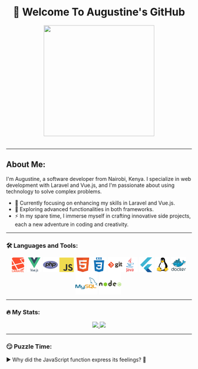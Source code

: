 <!-- Header Section with a Centralized Title -->
<h1 align="center">
      🚂 Welcome To Augustine's GitHub 
</h1>

<!-- Profile Picture or GIF, Adjusted Size for Balance -->
<div id="header" align="center">
  <img src="https://media.giphy.com/media/zOvBKUUEERdNm/giphy.gif" height="300" width="300">
</div>

<!-- Profile Views Counter -->
<div align="center">
  <img src="https://komarev.com/ghpvc/?username=augustinewafula&style=flat-square&color=blue" alt=""/>
</div>

<!-- Horizontal Divider for Section Separation -->
---

## About Me:

<!-- Improved readability by concise and to-the-point statements -->
I'm Augustine, a software developer from Nairobi, Kenya. I specialize in web development with Laravel and Vue.js, and I'm passionate about using technology to solve complex problems.

- 🔭 Currently focusing on enhancing my skills in Laravel and Vue.js.
- 🌱 Exploring advanced functionalities in both frameworks.
- ⚡ In my spare time, I immerse myself in crafting innovative side projects, each a new adventure in coding and creativity.

---

### 🛠️ Languages and Tools:

<!-- Language and Tools Icons: Updated to Flexbox for Better Responsiveness -->
<div style="display: flex; justify-content: center; align-items: center; flex-wrap: wrap;">
  <!-- Icons List -->
  <img src="https://github.com/devicons/devicon/blob/master/icons/laravel/laravel-plain-wordmark.svg" title="Laravel" alt="Laravel" width="40" height="40"/>&nbsp;
  <img src="https://github.com/devicons/devicon/blob/master/icons/vuejs/vuejs-original-wordmark.svg" title="Vue.js" alt="Vue.js" width="40" height="40"/>&nbsp;
  <img src="https://github.com/devicons/devicon/blob/master/icons/php/php-original.svg" title="PHP" alt="PHP" width="40" height="40"/>&nbsp;
  <img src="https://github.com/devicons/devicon/blob/master/icons/javascript/javascript-original.svg" title="JavaScript" alt="JavaScript" width="40" height="40"/>&nbsp;
  <img src="https://github.com/devicons/devicon/blob/master/icons/html5/html5-original.svg" title="HTML5" alt="HTML" width="40" height="40"/>&nbsp;
  <img src="https://github.com/devicons/devicon/blob/master/icons/css3/css3-plain-wordmark.svg" title="CSS3" alt="CSS" width="40" height="40"/>&nbsp;
  <img src="https://github.com/devicons/devicon/blob/master/icons/git/git-original-wordmark.svg" title="Git" alt="Git" width="40" height="40"/>
  <img src="https://github.com/devicons/devicon/blob/master/icons/java/java-original-wordmark.svg" title="Java" alt="Java" width="40" height="40"/>&nbsp;
  <img src="https://github.com/devicons/devicon/blob/master/icons/flutter/flutter-original.svg" title="Flutter" alt="Flutter" width="40" height="40"/>&nbsp;
  <img src="https://github.com/devicons/devicon/blob/master/icons/linux/linux-original.svg" title="Linux" alt="Linux" width="40" height="40"/>&nbsp;
  <img src="https://github.com/devicons/devicon/blob/master/icons/docker/docker-original-wordmark.svg" title="Docker" alt="Docker" width="40" height="40"/>&nbsp;
  <img src="https://github.com/devicons/devicon/blob/master/icons/mysql/mysql-original-wordmark.svg" title="MySQL" alt="MySQL" width="60" height="60"/>&nbsp;
  <img src="https://github.com/devicons/devicon/blob/master/icons/nodejs/nodejs-original-wordmark.svg" title="Node.js" alt="Node.js" width="60" height="60"/>&nbsp;
</div>

---

### 🔥 My Stats:

<!-- GitHub Stats and Streaks: Aligned for Uniformity -->
<div align="center">
  <a href="https://git.io/streak-stats">
    <img src="http://github-readme-streak-stats.herokuapp.com?user=augustinewafula&theme=dark&background=000000"/>
  </a>
  <a href="https://github.com/anuraghazra/github-readme-stats">
    <img src="https://github-readme-stats.vercel.app/api/top-langs/?username=augustinewafula&layout=compact&theme=vision-friendly-dark"/>
  </a>
</div>

---

### 😏 Puzzle Time:
<!-- Enhanced readability for the puzzle -->
▶️ Why did the JavaScript function express its feelings? 🤔
